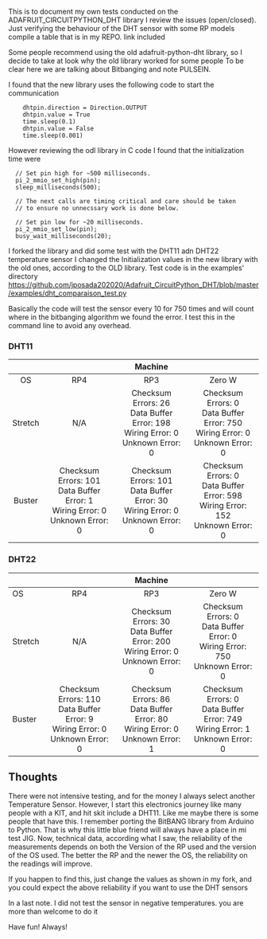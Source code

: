 This is to document my own tests conducted on the ADAFRUIT_CIRCUITPYTHON_DHT library
I review the issues (open/closed). Just verifying the behaviour of the DHT sensor with some RP models
compile a table that is in my REPO. link included

Some people recommend using the old adafruit-python-dht library, so I decide to take at look why the old library worked for some people
To be clear here we are talking about Bitbanging and note PULSEIN.

I found that the new library uses the following code to start the communication

        dhtpin.direction = Direction.OUTPUT
        dhtpin.value = True
        time.sleep(0.1)
        dhtpin.value = False
        time.sleep(0.001)

However reviewing the odl library in C code I found that the initialization time were


      // Set pin high for ~500 milliseconds.
      pi_2_mmio_set_high(pin);
      sleep_milliseconds(500);
    
      // The next calls are timing critical and care should be taken
      // to ensure no unnecssary work is done below.
    
      // Set pin low for ~20 milliseconds.
      pi_2_mmio_set_low(pin);
      busy_wait_milliseconds(20);

I forked the library and did some test with the DHT11 adn DHT22 temperature sensor
I changed the Initialization values in the new library with the old ones, according to the OLD library. 
Test code is in the examples' directory
https://github.com/jposada202020/Adafruit_CircuitPython_DHT/blob/master/examples/dht_comparaison_test.py

Basically the code will test the sensor every 10 for 750 times and will count where in the bitbanging
algorithm we found the error.  I test this in the command line to avoid any overhead.

### DHT11

| |  | Machine | |
|:---:|:--------:|:-----:|:---:| 
| OS     |RP4    |RP3               |Zero W    |
|Stretch|N/A |Checksum Errors: 26<br/>Data Buffer Error: 198 <br />Wiring Error: 0<br />Unknown Error: 0|Checksum Errors: 0 <br />Data Buffer Error: 750<br />Wiring Error: 0<br />Unknown Error: 0 |
|Buster|Checksum Errors: 101<br/>Data Buffer Error: 1<br />Wiring Error: 0<br />Unknown Error: 0|Checksum Errors: 101 <br />Data Buffer Error: 30<br />Wiring Error: 0<br />Unknown Error: 0 |Checksum Errors: 0<br/>Data Buffer Error: 598<br />Wiring Error: 152<br />Unknown Error: 0|Checksum Errors: 0 <br />Data Buffer Error: 750<br />Wiring Error: 0<br />Unknown Error: 0 |


### DHT22

|      | |Machine                    |                            |
|---------|:----:|:-------------------------:|:--------------------------:|
|OS          |RP4 |RP3                        |Zero W                      |
|Stretch  |N/A  |Checksum Errors: 30<br/> Data Buffer Error: 200<br/>    Wiring Error: 0<br />  Unknown Error: 0  |Checksum Errors: 0<br/> Data Buffer Error: 0<br/> Wiring Error: 750<br/>                                        Unknown Error: 0          |
|Buster   |Checksum Errors: 110<br/> Data Buffer Error: 9<br/> Wiring Error: 0<br/> Unknown Error: 0|Checksum Errors: 86<br/> Data Buffer Error: 80<br/> Wiring Error: 0<br/> Unknown Error: 1|Checksum Errors: 0<br/>    Data Buffer Error: 749<br/>   Wiring Error: 1<br/>  Unknown Error: 0|


## Thoughts
There were not intensive testing, and for the money I always select another Temperature Sensor. However, I start this electronics journey like many people with a KIT, and hit skit include a DHT11. Like me
maybe there is some people that have this. I remember porting the BitBANG library from Arduino to Python. That is why this little blue friend will always have a place in mi test JIG.
Now, technical data, according what I saw, the reliability of the measurements depends on both the Version of the RP used and the version
of the OS used.  The better the RP and the newer the OS, the reliability on the readings will improve.

If you happen to find this, just change the values as shown in my fork, and you could expect the above reliability if you want to use the DHT sensors

In a last note. I did not test the sensor in negative temperatures. you are more than welcome to do it

Have fun! Always!